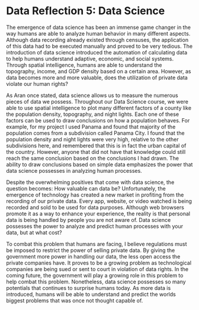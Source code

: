 # Data Reflection 5: Data Science

The emergence of data science has been an immense game changer in the way humans are able to analyze human behavior in many different aspects. Although data recording already existed through censuses, the application of this data had to be executed manually and proved to be very tedious. The introduction of data science introduced  the automation of calculating data to help humans understand adaptive, economic, and social systems. Through spatial intelligence, humans are able to understand the topography, income, and GDP density based on a certain area. However, as data becomes more and more valuable, does the utilization of private data violate our human rights? 

As Aran once stated, data science allows us to measure the numerous pieces of data we possess. Throughout our Data Science course, we were able to use spatial intelligence to plot many different factors of a county like the population density, topography, and night lights. Each one of these factors can be used to draw conclusions on how a population behaves. For example, for my project I used Panama and found that majority of the population comes from a subdivision called Panama City. I found that the population density and night lights were very high, relative to the other subdivisions here, and remembered that this is in fact the urban capital of the country. However, anyone that did not have that knowledge could still reach the same conclusion based on the conclusions I had drawn. The ability to draw conclusions based on simple data emphasizes the power that data science possesses in analyzing human processes. 

Despite the overwhelming positives that come with data science, the question becomes: How valuable can data be? Unfortunately, the emergence of technology has created a new market in profiting from the recording of our private data. Every app, website, or video watched is being recorded and sold to be used for data purposes. Although web browsers promote it as a way to enhance your experience, the reality is that personal data is being handled by people you are not aware of. Data science possesses the power to analyze and predict human processes with your data, but at what cost? 

To combat this problem that humans are facing, I believe regulations must be imposed to restrict the power of selling private data. By giving the government more power in handling our data, the less open access the private companies have. It proves to be a growing problem as technological companies are being sued or sent to court in violation of data rights. In the coming future, the government will play a growing role in this problem to help combat this problem. Nonetheless, data science possesses so many potentials that continues to surprise humans today. As more data is introduced, humans will be able to understand and predict the worlds biggest problems that was once not thought capable of. 

